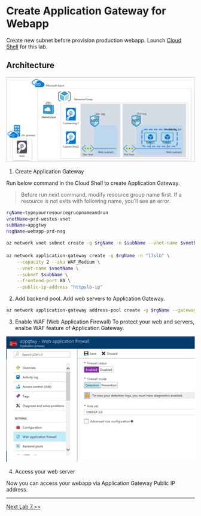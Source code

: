 # Create Application Gateway for Webapp
Create new subnet before provision production webapp. Launch [Cloud Shell](https://docs.microsoft.com/en-us/azure/cloud-shell/quickstart) for this lab.

## Architecture 
![alt text](/3.%20Hands%20on%20Labs/images/3.5.png)

1. Create Application Gateway

Run below command in the Cloud Shell to create Application Gateway.

> Before run next command, modify resource group name first.
> If a resource is not exits with following name, you'll see an error.

```bash
rgName=typeyourresourcegruopnameandrun
vnetName=prd-westus-vnet
subName=appgtwy
nsgName=webapp-prd-nsg
```

```bash
az network vnet subnet create -g $rgName -n $subName --vnet-name $vnetName --address-prefix 10.1.101.0/24 --network-security-group $nsgName

az network application-gateway create -g $rgName -n "l7slb" \
    --capacity 2 --sku WAF_Medium \
    --vnet-name $vnetName \
    --subnet $subName \
    --frontend-port 80 \
    --public-ip-address "httpslb-ip"     
```

2. Add backend pool. 
Add web servers to Application Gateway.

```bash
az network application-gateway address-pool create -g $rgName --gateway-name "l7slb" -n "webpool" --servers 10.1.1.4 10.1.1.5
```

3. Enable WAF (Web Application Firewall)
To protect your web and servers, enalbe WAF feature of Application Gateway.

![appgateway waf](./images/3.6.1.png)


4. Access your web server

Now you can access your webapp via Application Gateway Public IP address.

<hr>

[Next Lab 7.>>](https://github.com/xlegend1024/az-infra-wrkshp-101/tree/master/3.%20Hands%20on%20Labs/3.7.%20Remove%20resources)